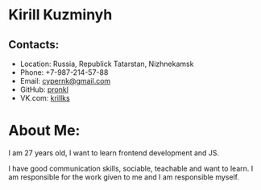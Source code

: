 # Kirill Kuzminyh

## Contacts:

- Location: Russia, Republick Tatarstan, Nizhnekamsk
- Phone: +7-987-214-57-88
- Email: cypernk@gmail.com
- GitHub: [pronkl](https://github.com/pronkl)
- VK.com: [krillks](https://vk.com/krillks)

# About Me:

I am 27 years old, I want to learn frontend development and JS.

I have good communication skills, sociable, teachable and want to learn. I am responsible for the work given to me and I am responsible myself.
